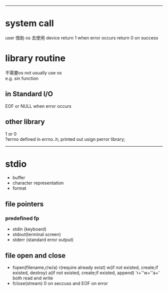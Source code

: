  ***
 # system call   
 user 借助 os 去使用 device
 return 1 when error occurs
 return 0 on success 
 # library routine   
 不需要os  not usually use os  
 e.g. sin function
 ## in Standard I/O
 EOF or NULL when error occurs
 ## other library
 1 or 0  
 ?errno defined in errno..h; printed out usign perror library;  
 
***
# stdio
* buffer  
* character representation  
* format
## file pointers
### predefined fp
* stdin (keyboard)
* stdout(terminal screen)
* stderr (standard error output)

## file open and close
* fopen(filename,r/w/a)  r(require already exist) w(if not existed, create;if existed, destroy) a(if not existed, create;if existed, append)
   'r+''w+''a+' both read and write
 * fclose(stream) 0 on seccuss and EOF on error
